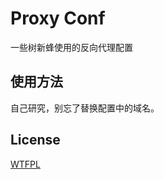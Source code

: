 # Proxy Conf

一些树新蜂使用的反向代理配置

## 使用方法

自己研究，别忘了替换配置中的域名。

## License

[WTFPL](http://www.wtfpl.net/)
